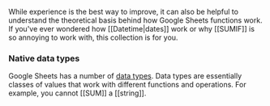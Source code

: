 While experience is the best way to improve, it can also be helpful to understand the theoretical basis behind how Google Sheets functions work. If you've ever wondered how [[Datetime|dates]] work or why [[SUMIF]] is so annoying to work with, this collection is for you.

### Native data types

Google Sheets has a number of [data types](https://en.wikipedia.org/wiki/Data_type). Data types are essentially classes of values that work with different functions and operations. For example, you cannot [[SUM]] a [[string]].
